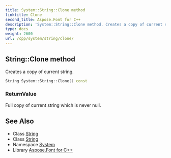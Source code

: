 ```yaml
---
title: System::String::Clone method
linktitle: Clone
second_title: Aspose.Font for C++
description: 'System::String::Clone method. Creates a copy of current string in C++.'
type: docs
weight: 2600
url: /cpp/system/string/clone/
---
```

## String::Clone method


Creates a copy of current string.

```cpp
String System::String::Clone() const
```


### ReturnValue

Full copy of current string which is never null.

## See Also

* Class [String](../)
* Class [String](../)
* Namespace [System](../../)
* Library [Aspose.Font for C++](../../../)
